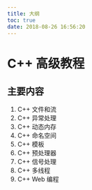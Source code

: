 ```yaml
---
title: 大纲
toc: true
date: 2018-08-26 16:56:20
---
```



# C++ 高级教程


## 主要内容



1. C++ 文件和流
2. C++ 异常处理
3. C++ 动态内存
4. C++ 命名空间
5. C++ 模板
6. C++ 预处理器
7. C++ 信号处理
8. C++ 多线程
9. C++ Web 编程
